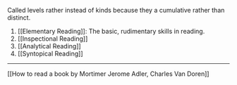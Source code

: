 Called levels rather instead of kinds because they a cumulative rather than distinct. 
1. [[Elementary Reading]]: The basic, rudimentary skills in reading.
2. [[Inspectional Reading]]
3. [[Analytical Reading]]
4. [[Syntopical Reading]]

---

[[How to read a book by Mortimer Jerome Adler, Charles Van Doren]]